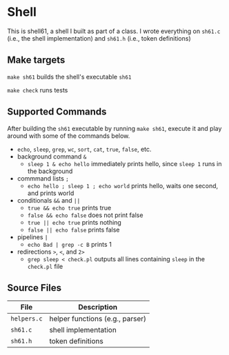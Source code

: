 # Shell

This is shell61, a shell I built as part of a class. I wrote everything on `sh61.c` (i.e., the shell implementation) and `sh61.h` (i.e., token definitions)

## Make targets

`make sh61` builds the shell's executable `sh61`

`make check` runs tests

## Supported Commands

After building the `sh61` executable by running `make sh61`, execute it and play around with some of the commands below.

- `echo`, `sleep`, `grep`, `wc`, `sort`, `cat`, `true`, `false`, etc.
- background command `&`
  - `sleep 1 & echo hello` immediately prints hello, since `sleep 1` runs in the background
- commmand lists `;`
  - `echo hello ; sleep 1 ; echo world` prints hello, waits one second, and prints world
- conditionals `&&` and `||`
  - `true && echo true` prints true
  - `false && echo false` does not print false
  - `true || echo true` prints nothing
  - `false || echo false` prints false
- pipelines `|`
  - `echo Bad | grep -c B` prints 1
- redirections `>`, `<`, and `2>`
  - `grep sleep < check.pl` outputs all lines containing `sleep` in the `check.pl` file

## Source Files

| File        | Description                     |
| ----------- | ------------------------------- |
| `helpers.c` | helper functions (e.g., parser) |
| `sh61.c`    | shell implementation            |
| `sh61.h`    | token definitions               |
